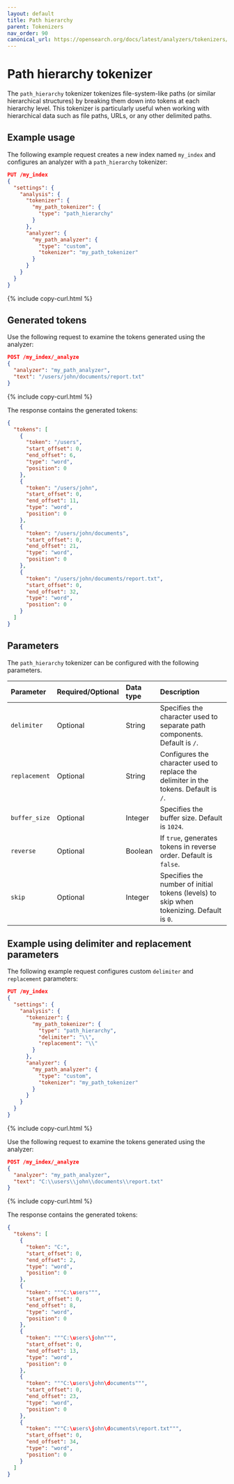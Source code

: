 ```yaml
---
layout: default
title: Path hierarchy
parent: Tokenizers
nav_order: 90
canonical_url: https://opensearch.org/docs/latest/analyzers/tokenizers/path-hierarchy/
---
```


# Path hierarchy tokenizer

The `path_hierarchy` tokenizer tokenizes file-system-like paths (or similar hierarchical structures) by breaking them down into tokens at each hierarchy level. This tokenizer is particularly useful when working with hierarchical data such as file paths, URLs, or any other delimited paths.

## Example usage

The following example request creates a new index named `my_index` and configures an analyzer with a `path_hierarchy` tokenizer:

```json
PUT /my_index
{
  "settings": {
    "analysis": {
      "tokenizer": {
        "my_path_tokenizer": {
          "type": "path_hierarchy"
        }
      },
      "analyzer": {
        "my_path_analyzer": {
          "type": "custom",
          "tokenizer": "my_path_tokenizer"
        }
      }
    }
  }
}
```
{% include copy-curl.html %}

## Generated tokens

Use the following request to examine the tokens generated using the analyzer:

```json
POST /my_index/_analyze
{
  "analyzer": "my_path_analyzer",
  "text": "/users/john/documents/report.txt"
}
```
{% include copy-curl.html %}

The response contains the generated tokens:

```json
{
  "tokens": [
    {
      "token": "/users",
      "start_offset": 0,
      "end_offset": 6,
      "type": "word",
      "position": 0
    },
    {
      "token": "/users/john",
      "start_offset": 0,
      "end_offset": 11,
      "type": "word",
      "position": 0
    },
    {
      "token": "/users/john/documents",
      "start_offset": 0,
      "end_offset": 21,
      "type": "word",
      "position": 0
    },
    {
      "token": "/users/john/documents/report.txt",
      "start_offset": 0,
      "end_offset": 32,
      "type": "word",
      "position": 0
    }
  ]
}
```

## Parameters

The `path_hierarchy` tokenizer can be configured with the following parameters.

Parameter | Required/Optional | Data type | Description
:--- | :--- | :--- | :--- 
`delimiter` | Optional | String | Specifies the character used to separate path components. Default is `/`.
`replacement` | Optional | String | Configures the character used to replace the delimiter in the tokens. Default is `/`.
`buffer_size` | Optional | Integer | Specifies the buffer size. Default is `1024`.
`reverse` | Optional | Boolean | If `true`, generates tokens in reverse order. Default is `false`.
`skip` | Optional | Integer | Specifies the number of initial tokens (levels) to skip when tokenizing. Default is `0`.

## Example using delimiter and replacement parameters

The following example request configures custom `delimiter` and `replacement` parameters:

```json
PUT /my_index
{
  "settings": {
    "analysis": {
      "tokenizer": {
        "my_path_tokenizer": {
          "type": "path_hierarchy",
          "delimiter": "\\",
          "replacement": "\\"
        }
      },
      "analyzer": {
        "my_path_analyzer": {
          "type": "custom",
          "tokenizer": "my_path_tokenizer"
        }
      }
    }
  }
}
```
{% include copy-curl.html %}


Use the following request to examine the tokens generated using the analyzer:

```json
POST /my_index/_analyze
{
  "analyzer": "my_path_analyzer",
  "text": "C:\\users\\john\\documents\\report.txt"
}
```
{% include copy-curl.html %}

The response contains the generated tokens:

```json
{
  "tokens": [
    {
      "token": "C:",
      "start_offset": 0,
      "end_offset": 2,
      "type": "word",
      "position": 0
    },
    {
      "token": """C:\users""",
      "start_offset": 0,
      "end_offset": 8,
      "type": "word",
      "position": 0
    },
    {
      "token": """C:\users\john""",
      "start_offset": 0,
      "end_offset": 13,
      "type": "word",
      "position": 0
    },
    {
      "token": """C:\users\john\documents""",
      "start_offset": 0,
      "end_offset": 23,
      "type": "word",
      "position": 0
    },
    {
      "token": """C:\users\john\documents\report.txt""",
      "start_offset": 0,
      "end_offset": 34,
      "type": "word",
      "position": 0
    }
  ]
}
```